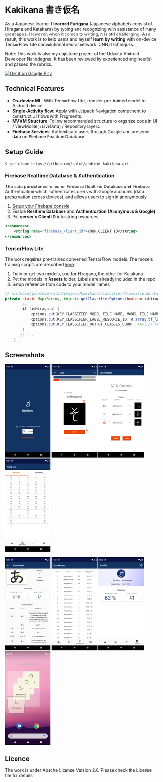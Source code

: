 # Kakikana 書き仮名
As a Japanese learner I **learned Furigana** (Japanese alphabets consist of Hiragana and Katakana) by typing and recognizing with assistance of many great apps. However, when it comes to writing, it is still challenging. As a result, this work is to help users and myself **learn by writing** with on-device TensorFlow Lite convolutional neural network (CNN) techniques. 

Note: This work is also my capstone project of the Udacity Android Developer Nanodegree. It has been reviewed by experienced engineer(s) and passed the rubrics.

<a href='https://play.google.com/store/apps/details?id=com.salab.project.kakikana'><img alt='Get it on Google Play' width="150" src='https://play.google.com/intl/en_us/badges/static/images/badges/en_badge_web_generic.png'/></a>

## Technical Features

- **On-device ML**: With Tensorflow Lite, transfer pre-trained model to Android device
- **Single-Activity flow**: Apply with Jetpack Navigation component to construct UI flows with Fragments.
- **MVVM Structure**: Follow recommended structure to organize code in UI / ViewModel(+LiveData) / Repository layers.
- **Firebase Services**: Authenticate users through Google and preserve data on Firebase Realtime Database

## Setup Guide

```
$ git clone https://github.com/saluf/android-kakikana.git
```

### Firebase Realtime Database & Authentication
The data persistence relies on Firebase Realtime Database and Firebase Authentication which authenticates users with Google accounts (data preservation across devices), and allows users to sign in anonymously.

1. [Setup your Firebase console](https://firebase.google.com/docs/android/setup#console)
2. Enable **Realtime Database** and **Authentication (Anonymous & Google)**
3. Put **server's Client ID** into string resources

```xml
<resources>
    <string name="firebase_client_id">YOUR CLIENT ID</string>
</resources>
```

### TensorFlow Lite
The work requires pre-trained converted TensorFlow models. The models training scripts are described [here](https://github.com/saluf/ml-furigana-handwriting-recognition).

1. Train or get two models, one for Hiragana, the other for Katakana
2. Put the models in **Assets** folder. Labels are already included in the repo
3. Setup reference from code to your model names

```java
// src/main/java/com/salab/project/kakikana/classifier/ClassifierHandler.java
private static Map<String, Object> getClassifierOptions(boolean isHiragana) {
        //...
        if (isHiragana) {
            options.put(KEY_CLASSIFIER_MODEL_FILE_NAME, MODEL_FILE_NAME_HERE); // model file name
            options.put(KEY_CLASSIFIER_LABEL_RESOURCE_ID, R.array.tf_labels_hiragana); // labels location
            options.put(KEY_CLASSIFIER_OUTPUT_CLASSES_COUNT, 46); // total classification class count
        } 
       // ...
    }
```

## Screenshots
<img src="/screenshots/login.png" width="150" height="308"/>  <img src="/screenshots/quiz.png" width="150" height="308"/>   <img src="/screenshots/quiz_result.png" width="150" height="308"/>    <img src="/screenshots/kana_list.png" width="150" height="308"/>

<img src="/screenshots/kana_detail.png" width="150" height="308"/>    <img src="/screenshots/scoreboard.png" width="150" height="308"/> <img src="/screenshots/profile.png" width="150" height="308"/>    <img src="/screenshots/widget.png" width="150" height="308"/>

## Licence
The work is under Apache License Version 2.0. Please check the License file for details.

